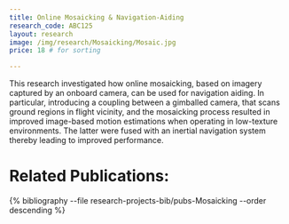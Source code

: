 ```yaml
---
title: Online Mosaicking & Navigation-Aiding
research_code: ABC125
layout: research
image: /img/research/Mosaicking/Mosaic.jpg
price: 18 # for sorting 

---
```


This research investigated how online mosaicking, based on imagery captured by an onboard camera, can be used for navigation aiding. In particular, introducing a coupling between a gimballed camera, that scans ground regions in flight vicinity, and the mosaicking process resulted in improved image-based motion estimations when operating in low-texture environments. The latter were fused with an inertial navigation system thereby leading to improved performance.



# Related Publications: 
{% bibliography --file research-projects-bib/pubs-Mosaicking --order descending %}

